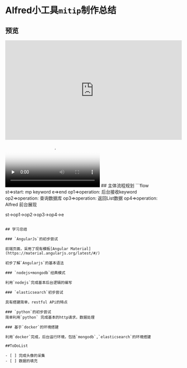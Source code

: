 # Alfred小工具`mitip`制作总结
## 预览
<iframe width="560" height="315" src="https://www.youtube.com/embed/hhMQRpjPVmg" frameborder="0" allowfullscreen></iframe>

<video id="video" controls="" preload="none" poster="http://media.w3.org/2010/05/sintel/poster.png">
<source id="mp4" src="https://www.youtube.com/embed/hhMQRpjPVmg" type="video/mp4">
      
<p>Your user agent does not support the HTML5 Video element.</p>
</video>
## 主体流程规划
```flow
st=>start: mp keyword
e=>end
op1=>operation: 后台接收keyword
op2=>operation: 查询数据库
op3=>operation: 返回List数据
op4=>operation: Alfred 前台展现

st->op1->op2->op3->op4->e

```

## 学习总结

### `AngularJs`的初步尝试

前端页面，采用了现有模板[Angular Material](https://material.angularjs.org/latest/#/)

初步了解`Angularjs`的基本语法

### `nodejs+mongodb`经典模式

利用`nodejs`完成基本后台逻辑的编写

### `elasticsearch`初步尝试

具有搭建简单，restful APi的特点

### `python`的初步尝试
简单利用`python` 完成基本的http请求，数据处理

### 基于`docker`的环境搭建

利用`docker`完成，后台运行环境，包括`mongodb`,`elasticsearch`的环境搭建

##ToDoList

- [ ] 完成头像的采集
- [ ] 数据的填充
